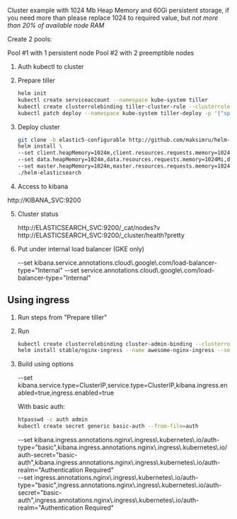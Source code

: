 Cluster example with 1024 Mb Heap Memory and 60Gi persistent storage, 
if you need more than please replace 1024 to required value, but *not more than 20% of available node RAM*

Create 2 pools:

Pool #1 with 1 persistent node
Pool #2 with 2 preemptible nodes

1. Auth kubectl to cluster

2. Prepare tiller

    ```bash
    helm init
    kubectl create serviceaccount --namespace kube-system tiller
    kubectl create clusterrolebinding tiller-cluster-rule --clusterrole=cluster-admin --serviceaccount=kube-system:tiller
    kubectl patch deploy --namespace kube-system tiller-deploy -p '{"spec":{"template":{"spec":{"serviceAccount":"tiller"}}}}'
    ```

3. Deploy cluster

    ```bash
    git clone -b elastic5-configurable http://github.com/maksimru/helm-elasticsearch.git helm-elasticsearch
    helm install \
    --set client.heapMemory=1024m,client.resources.requests.memory=1024Mi \
    --set data.heapMemory=1024m,data.resources.requests.memory=1024Mi,data.stateful.size=60Gi \
    --set master.heapMemory=1024m,master.resources.requests.memory=1024Mi,data.stateful.size=60Gi \
    ./helm-elasticsearch 
    ```

4. Access to kibana

http://KIBANA_SVC:9200

5. Cluster status

    http://ELASTICSEARCH_SVC:9200/_cat/nodes?v
    http://ELASTICSEARCH_SVC:9200/_cluster/health?pretty

6. Put under internal load balancer (GKE only)

    --set kibana.service.annotations.cloud\\.google\\.com\/load-balancer-type="Internal"
    --set service.annotations.cloud\\.google\\.com\/load-balancer-type="Internal"

## Using ingress

1. Run steps from "Prepare tiller"

2. Run

    ```bash
    kubectl create clusterrolebinding cluster-admin-binding --clusterrole=cluster-admin --user=YOUR_EMAIL
    helm install stable/nginx-ingress --name awesome-nginx-ingress --set rbac.create=true
    ```
    
3. Build using options

    --set kibana.service.type=ClusterIP,service.type=ClusterIP,kibana.ingress.enabled=true,ingress.enabled=true
    
    With basic auth:
    
    ```bash
    htpasswd -c auth admin
    kubectl create secret generic basic-auth --from-file=auth
    ```
    
    --set kibana.ingress.annotations.nginx\\.ingress\\.kubernetes\\.io\/auth-type="basic",kibana.ingress.annotations.nginx\\.ingress\\.kubernetes\\.io\/auth-secret="basic-auth",kibana.ingress.annotations.nginx\\.ingress\\.kubernetes\\.io\/auth-realm="Authentication Required" \
    --set ingress.annotations.nginx\\.ingress\\.kubernetes\\.io\/auth-type="basic",ingress.annotations.nginx\\.ingress\\.kubernetes\\.io\/auth-secret="basic-auth",ingress.annotations.nginx\\.ingress\\.kubernetes\\.io\/auth-realm="Authentication Required"